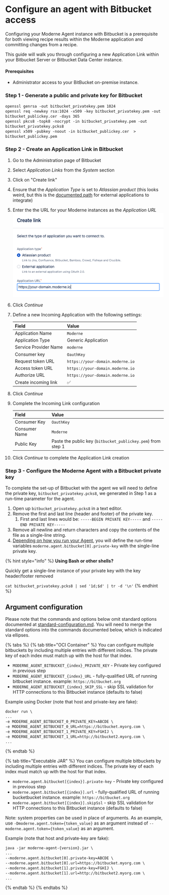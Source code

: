 # Configure an agent with Bitbucket access

Configuring your Moderne Agent instance with Bitbucket is a prerequisite for both viewing recipe results within the Moderne application and committing changes from a recipe.

This guide will walk you through configuring a new Application Link within your Bitbucket Server or Bitbucket Data Center instance.

#### Prerequisites

* Administrator access to your BitBucket on-premise instance.

### Step 1 - Generate a public and private key for Bitbucket

```shell
openssl genrsa -out bitbucket_privatekey.pem 1024
openssl req -newkey rsa:1024 -x509 -key bitbucket_privatekey.pem -out bitbucket_publickey.cer -days 365
openssl pkcs8 -topk8 -nocrypt -in bitbucket_privatekey.pem -out bitbucket_privatekey.pcks8
openssl x509 -pubkey -noout -in bitbucket_publickey.cer  > bitbucket_publickey.pem
```

### Step 2 - Create an Application Link in Bitbucket

1. Go to the Administration page of Bitbucket
2. Select _Application Links_ from the _System_ section
3. Click on "Create link"
4. Ensure that the _Application Type_ is set to _Atlassian product_ (this looks weird, but this is the [documented path](https://confluence.atlassian.com/bitbucketserver/link-to-other-applications-1018764620.html) for external applications to integrate)
5. Enter the the URL for your Moderne instances as the _Application URL_ ![create link](../../.gitbook/assets/agent-bitbucket-create-link.png)
6. Click _Continue_
7.  Define a new Incoming Application with the following settings:

    | Field                 | Value                            |
    | --------------------- | -------------------------------- |
    | Application Name      | `Moderne`                        |
    | Application Type      | Generic Application              |
    | Service Provider Name | `moderne`                        |
    | Consumer key          | `OauthKey`                       |
    | Request token URL     | `https://your-domain.moderne.io` |
    | Access token URL      | `https://your-domain.moderne.io` |
    | Authorize URL         | `https://your-domain.moderne.io` |
    | Create incoming link  | ✅                                |
8. Click _Continue_
9.  Complete the Incoming Link configuration

    | Field         | Value                                                        |
    | ------------- | ------------------------------------------------------------ |
    | Consumer Key  | `OauthKey`                                                   |
    | Consumer Name | `Moderne`                                                    |
    | Public Key    | Paste the public key (`bitbucket_publickey.pem`) from step 1 |
10. Click _Continue_ to complete the Application Link creation

### Step 3 - Configure the Moderne Agent with a Bitbucket private key

To complete the set-up of Bitbucket with the agent we will need to define the private key, `bitbucket_privatekey.pcks8`, we generated in Step 1 as a run-time parameter for the agent.

1. Open up `bitbucket_privatekey.pcks8` in a text editor.
2. Remove the first and last line (header and footer) of the private key.
   1. First and last lines would be: `-----BEGIN PRIVATE KEY-----` and `-----END PRIVATE KEY-----`
3. Remove all newline and return characters and copy the contents of the file as a single-line string.
4. [Depending on how you run your Agent](./#run-the-agent-container), you will define the run-time variables `moderne.agent.bitbucket[0].private-key` with the single-line private key.

{% hint style="info" %}
**Using Bash or other shells?**

Quickly get a single-line instance of your private key with the key header/footer removed

`cat bitbucket_privatekey.pcks8 | sed '1d;$d' | tr -d '\n'`
{% endhint %}

## Argument configuration

Please note that the commands and options below omit standard options documented at [standard-configuration.md](standard-configuration.md "mention"). You will need to merge the standard options into the commands documented below, which is indicated via ellipses.

{% tabs %}
{% tab title="OCI Container" %}
You can configure multiple bitbuckets by including multiple entries with different indices. The private key of each index must match up with the host for that index.

* `MODERNE_AGENT_BITBUCKET_{index}_PRIVATE_KEY` - Private key configured in previous step
* `MODERNE_AGENT_BITBUCKET_{index}_URL` - fully-qualified URL of running bitbucket instance. example: `https://bitbucket.org`
* `MODERNE_AGENT_BITBUCKET_{index}_SKIP_SSL` - skip SSL validation for HTTP connections to this Bitbucket instance (defaults to false)

Example using Docker (note that host and private-key are fake):

```
docker run \
...
-e MODERNE_AGENT_BITBUCKET_0_PRIVATE_KEY=ABCDE \
-e MODERNE_AGENT_BITBUCKET_0_URL=https://bitbucket.myorg.com \
-e MODERNE_AGENT_BITBUCKET_1_PRIVATE_KEY=FGHIJ \
-e MODERNE_AGENT_BITBUCKET_1_URL=http://bitbucket2.myorg.com \
...
```
{% endtab %}

{% tab title="Executable JAR" %}
You can configure multiple bitbuckets by including multiple entries with different indices. The private key of each index must match up with the host for that index.

* `moderne.agent.bitbucket[{index}].private-key` - Private key configured in previous step
* `moderne.agent.bitbucket[{index}].url` - fully-qualified URL of running bucketbucket instance. example: `https://bitbucket.org`
* `moderne.agent.bitbucket[{index}].skipSsl` - skip SSL validation for HTTP connections to this Bitbucket instance (defaults to false)

Note: system properties can be used in place of arguments. As an example, use `-Dmoderne.agent.token={token_value}` as an argument instead of `--moderne.agent.token={token_value}` as an argument.

Example (note that host and private-key are fake):

```
java -jar moderne-agent-{version}.jar \
...
--moderne.agent.bitbucket[0].private-key=ABCDE \
--moderne.agent.bitbucket[0].url=https://bitbucket.myorg.com \
--moderne.agent.bitbucket[1].private-key=FGHIJ \
--moderne.agent.bitbucket[1].url=http://bitbucket2.myorg.com \
...
```
{% endtab %}
{% endtabs %}

